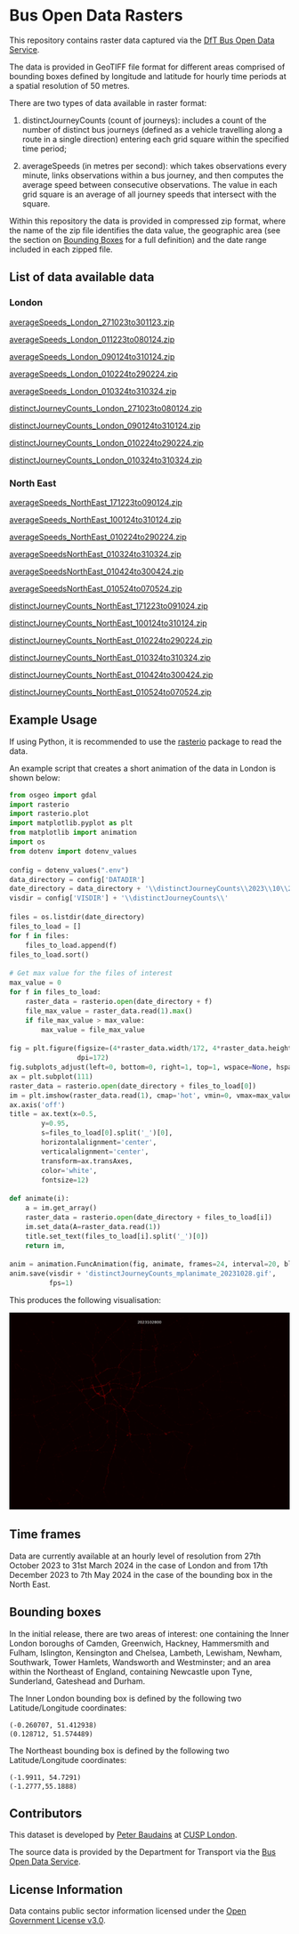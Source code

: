 # Bus Open Data Rasters

This repository contains raster data captured via the [DfT Bus Open Data Service](https://www.bus-data.dft.gov.uk/).

The data is provided in GeoTIFF file format for different areas comprised of bounding boxes defined by longitude and latitude for hourly time periods at a spatial resolution of 50 metres.

There are two types of data available in raster format:

1. distinctJourneyCounts (count of journeys): includes a count of the number of distinct bus journeys (defined as a vehicle travelling along a route in a single direction) entering each grid square within the specified time period;

2. averageSpeeds (in metres per second): which takes observations every minute, links observations within a bus journey, and then computes the average speed between consecutive observations. The value in each grid square is an average of all journey speeds that intersect with the square.

Within this repository the data is provided in compressed zip format, where the name of the zip file identifies the data value, the geographic area (see the section on [Bounding Boxes](#bounding-boxes) for a full definition) and the date range included in each zipped file.

## List of data available data

### London

[averageSpeeds_London_271023to301123.zip](data/London/averageSpeeds_London_271023to301123.zip)

[averageSpeeds_London_011223to080124.zip](data/London/averageSpeeds_London_011223to080124.zip)

[averageSpeeds_London_090124to310124.zip](data/London/averageSpeeds_London_090124to310124.zip)

[averageSpeeds_London_010224to290224.zip](data/London/averageSpeeds_London_010224to290224.zip)

[averageSpeeds_London_010324to310324.zip](data/London/averageSpeeds_London_010324to310324.zip)

[distinctJourneyCounts_London_271023to080124.zip](data/London/distinctJourneyCounts_London_271023to080124.zip)

[distinctJourneyCounts_London_090124to310124.zip](data/London/distinctJourneyCounts_London_010224to290224.zip)

[distinctJourneyCounts_London_010224to290224.zip](data/London/distinctJourneyCounts_London_010224to290224.zip)

[distinctJourneyCounts_London_010324to310324.zip](data/London/distinctJourneyCounts_London_010324to310324.zip)

### North East

[averageSpeeds_NorthEast_171223to090124.zip](data/NorthEast/averageSpeeds_NorthEast_171223to090124.zip)

[averageSpeeds_NorthEast_100124to310124.zip](data/NorthEast/averageSpeeds_NorthEast_100124to310124.zip)

[averageSpeeds_NorthEast_010224to290224.zip](data/NorthEast/averageSpeeds_NorthEast_010224to290224.zip)

[averageSpeedsNorthEast_010324to310324.zip](data/NorthEast/averageSpeeds_NorthEast_010324to310324.zip)

[averageSpeedsNorthEast_010424to300424.zip](data/NorthEast/averageSpeeds_NorthEast_010424to300424.zip)

[averageSpeedsNorthEast_010524to070524.zip](data/NorthEast/averageSpeeds_NorthEast_010524to070524.zip)

[distinctJourneyCounts_NorthEast_171223to091024.zip](data/NorthEast/distinctJourneyCounts_NorthEast_171223to091224.zip)

[distinctJourneyCounts_NorthEast_100124to310124.zip](data/NorthEast/distinctJourneyCounts_NorthEast_100124to310124.zip)

[distinctJourneyCounts_NorthEast_010224to290224.zip](data/NorthEast/distinctJourneyCounts_NorthEast_010224to290224.zip)

[distinctJourneyCounts_NorthEast_010324to310324.zip](data/NorthEast/distinctJourneyCounts_NorthEast_010324to310324.zip)

[distinctJourneyCounts_NorthEast_010424to300424.zip](data/NorthEast/distinctJourneyCounts_NorthEast_010424to300424.zip)

[distinctJourneyCounts_NorthEast_010524to070524.zip](data/NorthEast/distinctJourneyCounts_NorthEast_010524to070524.zip)

## Example Usage

If using Python, it is recommended to use the [rasterio](https://rasterio.readthedocs.io/en/stable/) package to read the data.

An example script that creates a short animation of the data in London is shown below:

```python
from osgeo import gdal
import rasterio
import rasterio.plot
import matplotlib.pyplot as plt
from matplotlib import animation
import os
from dotenv import dotenv_values

config = dotenv_values(".env")
data_directory = config['DATADIR']
date_directory = data_directory + '\\distinctJourneyCounts\\2023\\10\\28\\'
visdir = config['VISDIR'] + '\\distinctJourneyCounts\\'

files = os.listdir(date_directory)
files_to_load = []
for f in files:
    files_to_load.append(f)
files_to_load.sort()

# Get max value for the files of interest
max_value = 0
for f in files_to_load:
    raster_data = rasterio.open(date_directory + f)
    file_max_value = raster_data.read(1).max()
    if file_max_value > max_value:
        max_value = file_max_value

fig = plt.figure(figsize=(4*raster_data.width/172, 4*raster_data.height/172),
                 dpi=172)
fig.subplots_adjust(left=0, bottom=0, right=1, top=1, wspace=None, hspace=None)
ax = plt.subplot(111)
raster_data = rasterio.open(date_directory + files_to_load[0])
im = plt.imshow(raster_data.read(1), cmap='hot', vmin=0, vmax=max_value)
ax.axis('off')
title = ax.text(x=0.5,
        y=0.95,
        s=files_to_load[0].split('_')[0],
        horizontalalignment='center',
        verticalalignment='center',
        transform=ax.transAxes,
        color='white',
        fontsize=12)

def animate(i):
    a = im.get_array()
    raster_data = rasterio.open(date_directory + files_to_load[i])
    im.set_data(A=raster_data.read(1))
    title.set_text(files_to_load[i].split('_')[0])
    return im,

anim = animation.FuncAnimation(fig, animate, frames=24, interval=20, blit=True)
anim.save(visdir + 'distinctJourneyCounts_mplanimate_20231028.gif',
          fps=1)
```

This produces the following visualisation:

![Example visualisation of bus open data rasters](examples/distinctJourneyCounts_mplanimate_20231028.gif)

## Time frames

Data are currently available at an hourly level of resolution from 27th October 2023 to 31st March 2024 in the case of London and from 17th December 2023 to 7th May 2024 in the case of the bounding box in the North East.

## Bounding boxes

In the initial release, there are two areas of interest: one containing the Inner London boroughs of Camden, Greenwich, Hackney, Hammersmith and Fulham, Islington, Kensington and Chelsea, Lambeth, Lewisham, Newham, Southwark, Tower Hamlets, Wandsworth and Westminster; and an area within the Northeast of England, containing Newcastle upon Tyne, Sunderland, Gateshead and Durham.

The Inner London bounding box is defined by the following two Latitude/Longitude coordinates:

```
(-0.260707, 51.412938)
(0.128712, 51.574489)
```

The Northeast bounding box is defined by the following two Latitude/Longitude coordinates:

```
(-1.9911, 54.7291)
(-1.2777,55.1888)
```

## Contributors

This dataset is developed by [Peter Baudains](https://github.com/peterbaudains) at [CUSP London](https://cusplondon.ac.uk/).

The source data is provided by the Department for Transport via the [Bus Open Data Service](https://www.bus-data.dft.gov.uk/).

## License Information

Data contains public sector information licensed under the [Open Government License v3.0](https://www.nationalarchives.gov.uk/doc/open-government-licence/version/3/).
